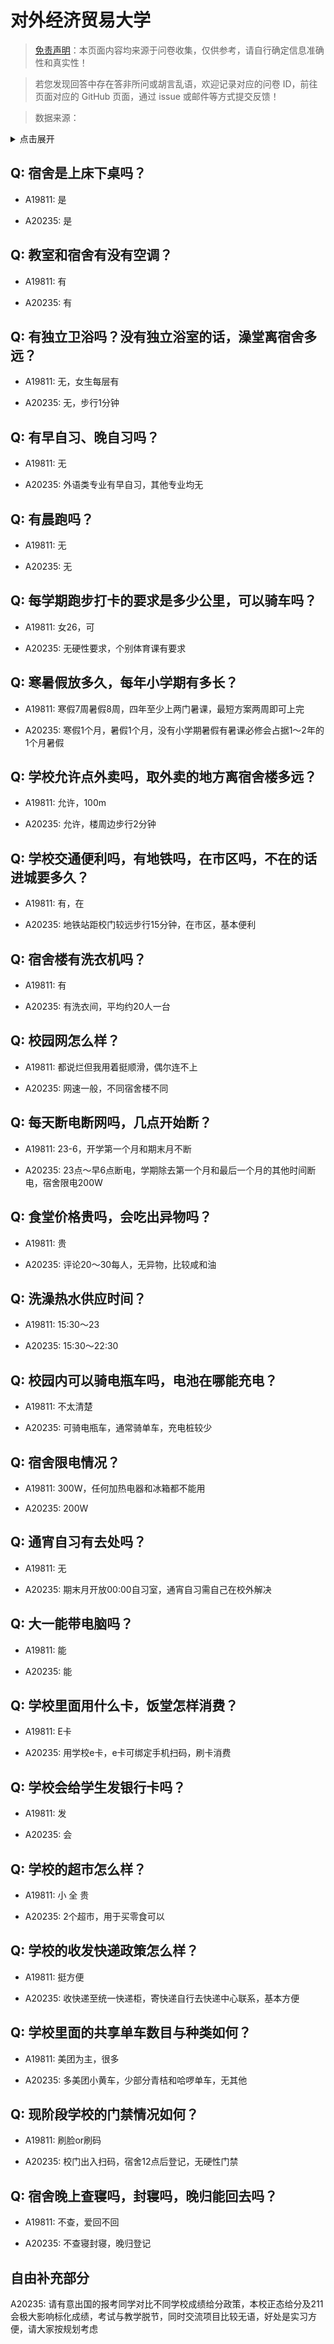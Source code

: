 # 对外经济贸易大学

> [免责声明](https://colleges.chat/#_3)：本页面内容均来源于问卷收集，仅供参考，请自行确定信息准确性和真实性！

> 若您发现回答中存在答非所问或胡言乱语，欢迎记录对应的问卷 ID，前往页面对应的 GitHub 页面，通过 issue 或邮件等方式提交反馈！

> 数据来源：

<details><summary>点击展开</summary>
<ul>
<li>A19811: 匿名 (2023 年 06 月)</li>
<li>A20235: 匿名 (2023 年 06 月)</li>
</ul>
</details>

## Q: 宿舍是上床下桌吗？

- A19811: 是

- A20235: 是

## Q: 教室和宿舍有没有空调？

- A19811: 有

- A20235: 有

## Q: 有独立卫浴吗？没有独立浴室的话，澡堂离宿舍多远？

- A19811: 无，女生每层有

- A20235: 无，步行1分钟

## Q: 有早自习、晚自习吗？

- A19811: 无

- A20235: 外语类专业有早自习，其他专业均无

## Q: 有晨跑吗？

- A19811: 无

- A20235: 无

## Q: 每学期跑步打卡的要求是多少公里，可以骑车吗？

- A19811: 女26，可

- A20235: 无硬性要求，个别体育课有要求

## Q: 寒暑假放多久，每年小学期有多长？

- A19811: 寒假7周暑假8周，四年至少上两门暑课，最短方案两周即可上完

- A20235: 寒假1个月，暑假1个月，没有小学期暑假有暑课必修会占据1～2年的1个月暑假

## Q: 学校允许点外卖吗，取外卖的地方离宿舍楼多远？

- A19811: 允许，100m

- A20235: 允许，楼周边步行2分钟

## Q: 学校交通便利吗，有地铁吗，在市区吗，不在的话进城要多久？

- A19811: 有，在

- A20235: 地铁站距校门较远步行15分钟，在市区，基本便利

## Q: 宿舍楼有洗衣机吗？

- A19811: 有

- A20235: 有洗衣间，平均约20人一台

## Q: 校园网怎么样？

- A19811: 都说烂但我用着挺顺滑，偶尔连不上

- A20235: 网速一般，不同宿舍楼不同

## Q: 每天断电断网吗，几点开始断？

- A19811: 23-6，开学第一个月和期末月不断

- A20235: 23点～早6点断电，学期除去第一个月和最后一个月的其他时间断电，宿舍限电200W

## Q: 食堂价格贵吗，会吃出异物吗？

- A19811: 贵

- A20235: 评论20～30每人，无异物，比较咸和油

## Q: 洗澡热水供应时间？

- A19811: 15:30～23

- A20235: 15:30～22:30

## Q: 校园内可以骑电瓶车吗，电池在哪能充电？

- A19811: 不太清楚

- A20235: 可骑电瓶车，通常骑单车，充电桩较少

## Q: 宿舍限电情况？

- A19811: 300W，任何加热电器和冰箱都不能用

- A20235: 200W

## Q: 通宵自习有去处吗？

- A19811: 无

- A20235: 期末月开放00:00自习室，通宵自习需自己在校外解决

## Q: 大一能带电脑吗？

- A19811: 能

- A20235: 能

## Q: 学校里面用什么卡，饭堂怎样消费？

- A19811: E卡

- A20235: 用学校e卡，e卡可绑定手机扫码，刷卡消费

## Q: 学校会给学生发银行卡吗？

- A19811: 发

- A20235: 会

## Q: 学校的超市怎么样？

- A19811: 小 全 贵

- A20235: 2个超市，用于买零食可以

## Q: 学校的收发快递政策怎么样？

- A19811: 挺方便

- A20235: 收快递至统一快递柜，寄快递自行去快递中心联系，基本方便

## Q: 学校里面的共享单车数目与种类如何？

- A19811: 美团为主，很多

- A20235: 多美团小黄车，少部分青桔和哈啰单车，无其他

## Q: 现阶段学校的门禁情况如何？

- A19811: 刷脸or刷码

- A20235: 校门出入扫码，宿舍12点后登记，无硬性门禁

## Q: 宿舍晚上查寝吗，封寝吗，晚归能回去吗？

- A19811: 不查，爱回不回

- A20235: 不查寝封寝，晚归登记

## 自由补充部分

A20235: 请有意出国的报考同学对比不同学校成绩给分政策，本校正态给分及211会极大影响标化成绩，考试与教学脱节，同时交流项目比较无语，好处是实习方便，请大家按规划考虑
